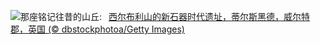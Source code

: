 ![](https://www.bing.com/th?id=OHR.SilburyHill_ZH-CN6666447580_UHD.jpg&w=1000)那座铭记往昔的山丘:&nbsp;&ensp;[西尔布利山的新石器时代遗址，蒂尔斯黑德，威尔特郡，英国 (© dbstockphotoa/Getty Images)](https://www.bing.com/th?id=OHR.SilburyHill_ZH-CN6666447580_UHD.jpg)
<br><br/>
